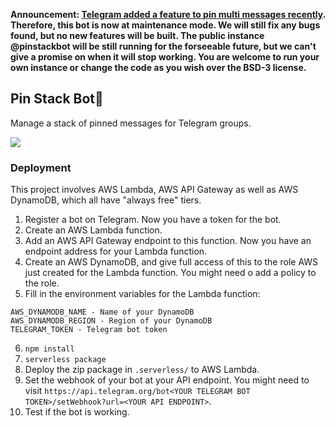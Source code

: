 **Announcement: [Telegram added a feature to pin multi messages recently](https://telegram.org/blog/pinned-messages-locations-playlists#multiple-pinned-messages). Therefore, this bot is now at maintenance mode. We will still fix any bugs found, but no new features will be built. The public instance @pinstackbot will be still running for the forseeable future, but we can't give a promise on when it will stop working. You are welcome to run your own instance or change the code as you wish over the BSD-3 license.**

## Pin Stack Bot📍

Manage a stack of pinned messages for Telegram groups.

[![](https://img.shields.io/badge/Telegram-%40pinstackbot-blue.svg)](https://t.me/pinstackbot)

### Deployment

This project involves AWS Lambda, AWS API Gateway as well as AWS DynamoDB, which all have "always free" tiers.

1. Register a bot on Telegram. Now you have a token for the bot.
2. Create an AWS Lambda function.
3. Add an AWS API Gateway endpoint to this function. Now you have an endpoint address for your Lambda function.
4. Create an AWS DynamoDB, and give full access of this to the role AWS just created for the Lambda function. You might need o add a policy to the role.
5. Fill in the environment variables for the Lambda function:

```
AWS_DYNAMODB_NAME - Name of your DynamoDB
AWS_DYNAMODB_REGION - Region of your DynamoDB
TELEGRAM_TOKEN - Telegram bot token
```

6. `npm install`
7. `serverless package`
8. Deploy the zip package in `.serverless/` to AWS Lambda.
9. Set the webhook of your bot at your API endpoint. You might need to visit `https://api.telegram.org/bot<YOUR TELEGRAM BOT TOKEN>/setWebhook?url=<YOUR API ENDPOINT>`.
10. Test if the bot is working.
